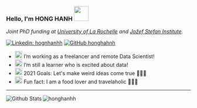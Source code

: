 ### Hello, I'm HONG HANH <img src="https://media.giphy.com/media/KyCKg4Z3rmyrXMUNuk/source.gif" width="40"></h2>
<img align='right' width="200">
<p><em>Joint PhD funding at <a href="http://univ-larochelle.fr/">University of La Rochelle</a>  and <a href="https://www.ijs.si/ijsw/JSI">Jožef Stefan Institute</a>.
</em></p>

[![Linkedin: hognhanhh](https://img.shields.io/badge/-HongHanh-blue?style=flat-square&logo=Linkedin&logoColor=white&link=linkedin.com/in/hồng-hạnh-0b886212a/)](linkedin.com/in/hồng-hạnh-0b886212a/)
[![GitHub honghahnh](https://img.shields.io/github/followers/honghanhh?label=follow&style=social)](https://github.com/honghanhh)

- <img src="https://media.giphy.com/media/j5oMK60WVe1w9YaaOa/source.gif" width="20">  I’m working as a freelancer and remote Data Scientist!
- <img src="https://media.giphy.com/media/j5oMK60WVe1w9YaaOa/source.gif" width="20"> I’m still a learner who is excited about data!
- <img src="https://media.giphy.com/media/j5oMK60WVe1w9YaaOa/source.gif" width="20">  2021 Goals: Let's make weird ideas come true 🤣🤣🤣
- <img src="https://media.giphy.com/media/j5oMK60WVe1w9YaaOa/source.gif" width="20">  Fun fact: I am a food lover and travelaholic 👋👋👋

---

<img align="left" alt="Github Stats" src="https://github-readme-stats.vercel.app/api?username=honghanhh&show_icons=true&hide_border=true" />

<img align="left" src="https://github-readme-stats.vercel.app/api/top-langs?username=honghanhh&show_icons=true&locale=en&layout=compact&hide_border=true" alt="honghanhh" />




